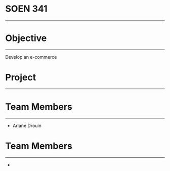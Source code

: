# SOEN 341
------

# Objective
------
Develop an e-commerce

# Project
------

# Team Members
------
- Ariane Drouin
	
# Team Members
------
-